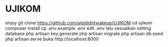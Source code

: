 # UJIKOM
enjoy
git clone https://github.com/algididntwakeup/UJIKOM
cd ujikom
composer install
cp .env.example .env
edit .env lalu sesuaikan setting database
php artisan key:generate
php artisan migrate
php artisan db:seed
php artisan serve
buka http://localhost:8000
